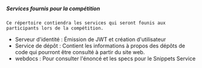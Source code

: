 ##### Services fournis pour la compétition

`Ce répertoire contiendra les services qui seront founis aux participants lors de la compétition.`

 * Serveur d'identité : Émission de JWT et création d'utilisateur
 * Service de dépôt : Contient les informations à propos des dépôts de code qui pourront être consulté à partir du site web.
 * webdocs : Pour consulter l'énoncé et les specs pour le Snippets Service
